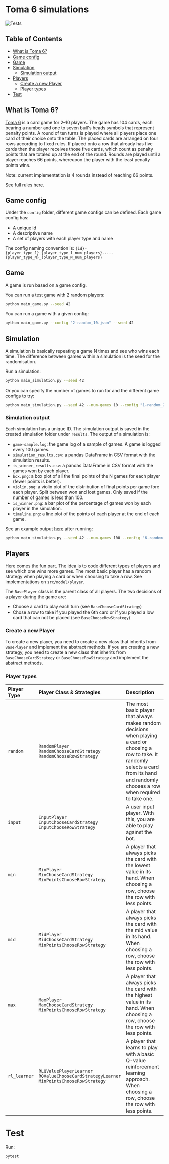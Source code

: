 # Toma 6 simulations

![Tests](https://github.com/lluccardoner/toma-6/actions/workflows/test.yaml/badge.svg)

## Table of Contents

- [What is Toma 6?](#what-is-toma-6)
- [Game config](#game-config)
- [Game](#game)
- [Simulation](#simulation)
    - [Simulation output](#simulation-output)
- [Players](#players)
    - [Create a new Player](#create-a-new-player)
    - [Player types](#player-types)
- [Test](#test)

## What is Toma 6?

[Toma 6](https://en.wikipedia.org/wiki/6_nimmt!) is a card game for 2–10 players.
The game has 104 cards, each bearing a number and one to seven bull's heads symbols that represent penalty points.
A round of ten turns is played where all players place one card of their choice onto the table.
The placed cards are arranged on four rows according to fixed rules.
If placed onto a row that already has five cards then the player receives those five cards,
which count as penalty points that are totaled up at the end of the round.
Rounds are played until a player reaches 66 points, whereupon the player with the least penalty points wins.

Note: current implementation is 4 rounds instead of reaching 66 points.

See full rules [here](resources/toma_6_rules_en.pdf).

## Game config

Under the `config` folder, different game configs can be defined.
Each game config has:

- A unique id
- A descriptive name
- A set of players with each player type and name

The config naming convention
is: `{id}-{player_type_1}_{player_type_1_num_players}-...-{player_type_N}_{player_type_N_num_players}`

## Game

A game is run based on a game config.

You can run a test game with 2 random players:

```bash
python main_game.py --seed 42
```

You can run a game with a given config:

```bash
python main_game.py --config "2-random_10.json" --seed 42
```

## Simulation

A simulation is basically repeating a game N times and see who wins each time.
The difference between games within a simulation is the seed for the randomisation.

Run a simulation:

```bash
python main_simulation.py --seed 42
```

Or you can specify the number of games to run for and the different game configs to try:

```bash
python main_simulation.py --seed 42 --num-games 10 --config "1-random_2.json" "2-random_10.json"
```

### Simulation output

Each simulation has a unique ID. The simulation output is saved in the created simulation folder under `results`.
The output of a simulation is:

- `game-sample.log`: the game log of a sample of games. A game is logged every 100 games.
- `simulation_results.csv`: a pandas DataFrame in CSV format with the simulation results.
- `is_winner_results.csv`: a pandas DataFrame in CSV format with the games won by each player.
- `box.png`: a box plot of all the final points of the N games for each player (fewer points is better).
- `violin.png`: a violin plot of the distribution of final points per game fore each player. Split between won and lost
  games. Only saved if the number of games is less than 100.
- `is_winner.png`: a bar plot of the percentage of games won by each player in the simulation.
- `timeline.png`: a line plot of the points of each player at the end of each game.

See an example output [here](resources/example_simulation_results) after running:

```bash
python main_simulation.py --seed 42 --num-games 100 --config "6-random_1-min_1-mid_1-max_1.json"
```

## Players

Here comes the fun part. The idea is to code different types of players and see which one wins more games.
The most basic player has a random strategy when playing a card or when choosing to take a row.
See implementations on `src/model/player`.

The `BasePlayer` class is the parent class of all players.
The two decisions of a player during the game are:

- Choose a card to play each turn (see `BaseChooseCardStrategy`)
- Chose a row to take if you played the 6th card or if you played a low card that can not be placed (see
  `BaseChooseRowStrategy`)

### Create a new Player

To create a new player, you need to create a new class that inherits from `BasePlayer` and implement the abstract
methods. If you are creating a new strategy, you need to create a new class that inherits from `BaseChooseCardStrategy`
or `BaseChooseRowStrategy` and implement the abstract methods.

### Player types

| Player Type  | Player Class & Strategies                                                                         | Description                                                                                                                                                                                            |
|:-------------|:--------------------------------------------------------------------------------------------------|:-------------------------------------------------------------------------------------------------------------------------------------------------------------------------------------------------------|
| `random`     | `RandomPlayer`<br/> `RandomChooseCardStrategy`<br/> `RandomChooseRowStrategy`                     | The most basic player that always makes random decisions when playing a card or choosing a row to take. It randomly selects a card from its hand and randomly chooses a row when required to take one. |
| `input`      | `InputPlayer`<br/> `InputChooseCardStrategy`<br/> `InputChooseRowStrategy`                        | A user input player. With this, you are able to play against the bot.                                                                                                                                  |
| `min`        | `MinPlayer`<br/> `MinChooseCardStrategy`<br/> `MinPointsChooseRowStrategy`                        | A player that always picks the card with the lowest value in its hand. When choosing a row, choose the row with less points.                                                                           |
| `mid`        | `MidPlayer`<br/> `MidChooseCardStrategy`<br/> `MinPointsChooseRowStrategy`                        | A player that always picks the card with the mid value in its hand. When choosing a row, choose the row with less points.                                                                              |
| `max`        | `MaxPlayer`<br/> `MaxChooseCardStrategy`<br/> `MinPointsChooseRowStrategy`                        | A player that always picks the card with the highest value in its hand. When choosing a row, choose the row with less points.                                                                          |
| `rl_learner` | `RLQValuePlayerLearner`<br/> `RQValueChooseCardStrategyLearner`<br/> `MinPointsChooseRowStrategy` | A player that learns to play with a basic Q-value reinforcement learning approach. When choosing a row, choose the row with less points.                                                               |

# Test

Run:

```bash
pytest
```
